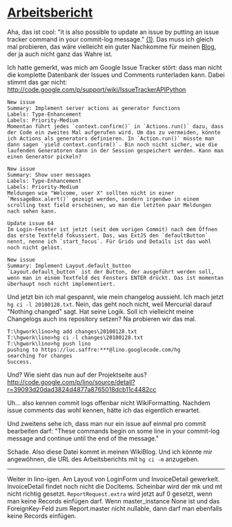 # [Arbeitsbericht](20100128.md) #

Aha, das ist cool: "it is also possible to update an issue by putting an issue tracker command in your commit-log message." [(1)](http://code.google.com/p/support/wiki/IssueTracker#Integration_with_version_control).
Das muss ich gleich mal probieren, das wäre vielleicht ein guter Nachkomme für meinen [Blog](Blog.md), der ja auch nicht ganz das Wahre ist.

Ich hatte gemerkt, was mich am Google Issue Tracker stört: dass man nicht die komplette Datenbank der Issues und Comments runterladen kann. Dabei stimmt das gar nicht:
http://code.google.com/p/support/wiki/IssueTrackerAPIPython

```
New issue
Summary: Implement server actions as generator functions
Labels: Type-Enhancement
Labels: Priority-Medium
Momentan führt jedes `context.confirm()` in `Actions.run()` dazu, dass der Code ein zweites Mal aufgerufen wird. Um das zu vermeiden, könnte ich Actions als generators definieren. In `Action.run()` müsste man dann sagen `yield context.confirm()`. Bin noch nicht sicher, wie die laufenden Generatoren dann in der Session gespeichert werden. Kann man einen Generator pickeln?

New issue
Summary: Show user messages 
Labels: Type-Enhancement
Labels: Priority-Medium
Meldungen wie "Welcome, user X" sollten nicht in einer `MessageBox.alert()` gezeigt werden, sondern irgendwo in einem scrolling text field erscheinen, wo man die letzten paar Meldungen nach sehen kann.

Update issue 64
Im Login-Fenster ist jetzt (seit dem vorigen Commit) nach dem Öffnen das erste Textfeld fokussiert. Das, was ExtJS den `defaultButton` nennt, nenne ich `start_focus`. Für Grids und Details ist das wohl noch nicht gelöst.

New issue
Summary: Implement Layout.default_button 
`Layout.default_button` ist der Button, der ausgeführt werden soll, wenn man in einem Textfeld des Fensters ENTER drückt. Das ist momentan überhaupt noch nicht implementiert.
```

Und jetzt bin ich mal gespannt, wie mein changelog aussieht. Ich mach jetzt `hg ci -l 20100128.txt`. Nein, das geht noch nicht, weil Mercurial darauf "Nothing changed" sagt. Hat seine Logik. Soll ich vielleicht meine Changelogs auch ins repository setzen? Na probieren wir das mal.

```
T:\hgwork\lino>hg add changes\20100128.txt
T:\hgwork\lino>hg ci -l changes\20100128.txt
T:\hgwork\lino>hg push lino
pushing to https://luc.saffre:***@lino.googlecode.com/hg
searching for changes
Success.
```

Und? Wie sieht das nun auf der Projektseite aus?
http://code.google.com/p/lino/source/detail?r=39093d20dad3824d4877a8765018dcb11c4482cc

Uh... also kennen commit logs offenbar nicht WikiFormatting. Nachdem issue comments das wohl kennen, hätte ich das eigentlich erwartet.

Und zweitens sehe ich, dass man nur ein issue auf einmal pro commit bearbeiten darf: "These commands begin on some line in your commit-log message and continue until the end of the message."

Schade. Also diese Datei kommt in meinen WikiBlog.
Und ich könnte mir angewöhnen, die URL des Arbeitsberichts mit `hg ci -m` anzugeben.

---

Weiter in lino-igen. Am Layout von LoginForm und InvoiceDetail gewerkelt. InvoiceDetail findet noch nicht die DocItems. Scheinbar wird der mk und mt nicht richtig gesetzt. `ReportRequest.extra` wird jetzt auf 0 gesetzt, wenn man keine Records einfügen darf.
Wenn master\_instance None ist und das ForeignKey-Feld zum Report.master nicht nullable, dann darf man ebenfalls keine Records einfügen.